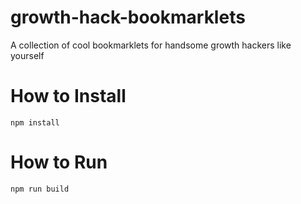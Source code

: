 # growth-hack-bookmarklets
A collection of cool bookmarklets for handsome growth hackers like yourself

# How to Install

`npm install`

# How to Run

`npm run build`
